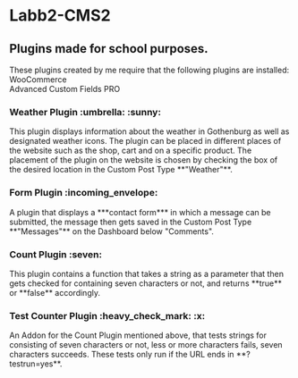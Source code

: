 # Labb2-CMS2
<h2> Plugins made for school purposes.</h2>


These plugins created by me require that the following plugins are installed: <br>
WooCommerce <br>
Advanced Custom Fields PRO

<h3> Weather Plugin :umbrella: :sunny: </h3>
This plugin displays information about the weather in Gothenburg as well as designated weather icons. The plugin can be placed in different places of the website such as the shop, cart and on a specific product. The placement of the plugin on the website is chosen by checking the box of the desired location in the Custom Post Type **"Weather"**. 


<h3> Form Plugin :incoming_envelope:</h3>
A plugin that displays a ***contact form*** in which a message can be submitted, the message then gets saved in the Custom Post Type **"Messages"** on the Dashboard below "Comments".



<h3> Count Plugin  :seven: </h3>
This plugin contains a function that takes a string as a parameter that then gets checked for containing seven characters or not, and returns **true** or **false** accordingly. 



<h3> Test Counter Plugin  :heavy_check_mark:  :x: </h3>
An Addon for the Count Plugin mentioned above, that tests strings for consisting of seven characters or not, less or more characters fails, seven characters succeeds. These tests only run if the URL ends in **?testrun=yes**. 
